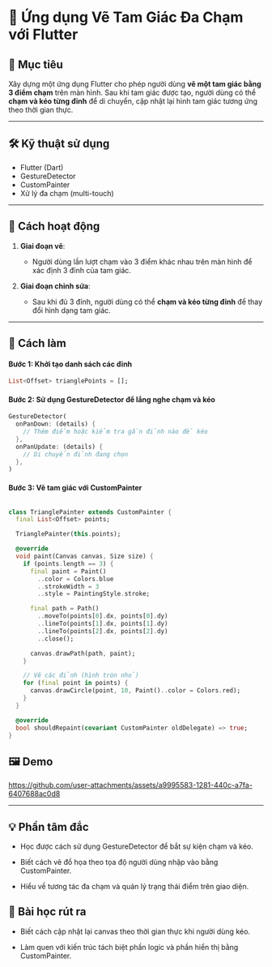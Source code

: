 # 🔺 Ứng dụng Vẽ Tam Giác Đa Chạm với Flutter

## 🎯 Mục tiêu

Xây dựng một ứng dụng Flutter cho phép người dùng **vẽ một tam giác bằng 3 điểm chạm** trên màn hình. Sau khi tam giác được tạo, người dùng có thể **chạm và kéo từng đỉnh** để di chuyển, cập nhật lại hình tam giác tương ứng theo thời gian thực.

---

## 🛠️ Kỹ thuật sử dụng

- Flutter (Dart)
- GestureDetector
- CustomPainter
- Xử lý đa chạm (multi-touch)

---

## 🚀 Cách hoạt động

1. **Giai đoạn vẽ**:
   - Người dùng lần lượt chạm vào 3 điểm khác nhau trên màn hình để xác định 3 đỉnh của tam giác.

2. **Giai đoạn chỉnh sửa**:
   - Sau khi đủ 3 đỉnh, người dùng có thể **chạm và kéo từng đỉnh** để thay đổi hình dạng tam giác.

---

## 🚀 Cách làm 
#### Bước 1: Khởi tạo danh sách các đỉnh

```dart
List<Offset> trianglePoints = [];
```
#### Bước 2: Sử dụng GestureDetector để lắng nghe chạm và kéo
```dart
GestureDetector(
  onPanDown: (details) {
    // Thêm điểm hoặc kiểm tra gần đỉnh nào để kéo
  },
  onPanUpdate: (details) {
    // Di chuyển đỉnh đang chọn
  },
)
```
#### Bước 3: Vẽ tam giác với CustomPainter

```dart

class TrianglePainter extends CustomPainter {
  final List<Offset> points;

  TrianglePainter(this.points);

  @override
  void paint(Canvas canvas, Size size) {
    if (points.length == 3) {
      final paint = Paint()
        ..color = Colors.blue
        ..strokeWidth = 3
        ..style = PaintingStyle.stroke;

      final path = Path()
        ..moveTo(points[0].dx, points[0].dy)
        ..lineTo(points[1].dx, points[1].dy)
        ..lineTo(points[2].dx, points[2].dy)
        ..close();

      canvas.drawPath(path, paint);
    }

    // Vẽ các đỉnh (hình tròn nhỏ)
    for (final point in points) {
      canvas.drawCircle(point, 10, Paint()..color = Colors.red);
    }
  }

  @override
  bool shouldRepaint(covariant CustomPainter oldDelegate) => true;
}

```

## 🖼 Demo

https://github.com/user-attachments/assets/a9995583-1281-440c-a7fa-6407688ac0d8

---

## 💡 Phần tâm đắc
- Học được cách sử dụng GestureDetector để bắt sự kiện chạm và kéo.

- Biết cách vẽ đồ họa theo tọa độ người dùng nhập vào bằng CustomPainter.

- Hiểu về tương tác đa chạm và quản lý trạng thái điểm trên giao diện.

## 🧠 Bài học rút ra
- Biết cách cập nhật lại canvas theo thời gian thực khi người dùng kéo.

- Làm quen với kiến trúc tách biệt phần logic và phần hiển thị bằng CustomPainter.
